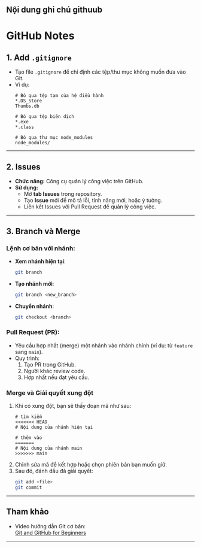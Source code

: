 Nội dung ghi chú githuub
---

# **GitHub Notes**

## **1. Add `.gitignore`**
- Tạo file `.gitignore` để chỉ định các tệp/thư mục không muốn đưa vào Git.
- Ví dụ:
  ```plaintext
  # Bỏ qua tệp tạm của hệ điều hành
  *.DS_Store
  Thumbs.db

  # Bỏ qua tệp biên dịch
  *.exe
  *.class

  # Bỏ qua thư mục node_modules
  node_modules/
  ```

---

## **2. Issues**
- **Chức năng:** Công cụ quản lý công việc trên GitHub.
- **Sử dụng:**
  - Mở **tab Issues** trong repository.
  - Tạo **Issue** mới để mô tả lỗi, tính năng mới, hoặc ý tưởng.
  - Liên kết Issues với Pull Request để quản lý công việc.

---

## **3. Branch và Merge**

### **Lệnh cơ bản với nhánh:**
- **Xem nhánh hiện tại**:  
  ```bash
  git branch
  ```
- **Tạo nhánh mới**:  
  ```bash
  git branch <new_branch>
  ```
- **Chuyển nhánh**:  
  ```bash
  git checkout <branch>
  ```

### **Pull Request (PR):**
- Yêu cầu hợp nhất (merge) một nhánh vào nhánh chính (ví dụ: từ `feature` sang `main`).
- Quy trình:
  1. Tạo PR trong GitHub.
  2. Người khác review code.
  3. Hợp nhất nếu đạt yêu cầu.

### **Merge và Giải quyết xung đột**
1. Khi có xung đột, bạn sẽ thấy đoạn mã như sau:
   ```plaintext
   # tìm kiếm
   <<<<<<< HEAD
   # Nội dung của nhánh hiện tại

   # thêm vào
   =======
   # Nội dung của nhánh main
   >>>>>>> main
   ```
2. Chỉnh sửa mã để kết hợp hoặc chọn phiên bản bạn muốn giữ.
3. Sau đó, đánh dấu đã giải quyết:
   ```bash
   git add <file>
   git commit
   ```

---

## **Tham khảo**
- Video hướng dẫn Git cơ bản:  
  [Git and GitHub for Beginners](https://www.youtube.com/watch?v=oMtzGyAsF2M)

---

